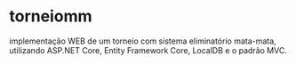 # torneiomm
implementação WEB de um torneio com sistema eliminatório mata-mata, utilizando ASP.NET Core, Entity Framework Core, LocalDB e o padrão MVC.
